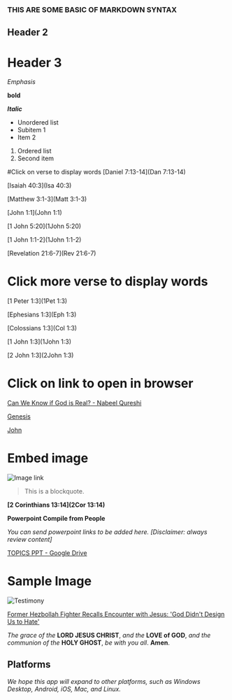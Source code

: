 ### THIS ARE SOME BASIC OF MARKDOWN SYNTAX
## Header 2
# Header 3

*Emphasis* 

**bold**

***Italic***

- Unordered list
- Subitem 1
- Item 2

1. Ordered list
2. Second item

#Click on verse to display words
[Daniel 7:13-14](Dan 7:13-14)

[Isaiah 40:3](Isa 40:3)

[Matthew 3:1-3](Matt 3:1-3)

[John 1:1](John 1:1)

[1 John 5:20](1John 5:20)

[1 John 1:1-2](1John 1:1-2)

[Revelation 21:6-7](Rev 21:6-7)

# Click more verse to display words

[1 Peter 1:3](1Pet 1:3)

[Ephesians 1:3](Eph 1:3)

[Colossians 1:3](Col 1:3)

[1 John 1:3](1John 1:3)

[2 John 1:3](2John 1:3)

# Click on link to open in browser

[Can We Know if God is Real? - Nabeel Qureshi](https://www.youtube.com/live/qq_I8ZcUgio?si=7iIhU10haKrwbTui)

[Genesis](https://en.wikipedia.org/wiki/Genesis_1:1)

[John](https://en.wikipedia.org/wiki/John_1:1)

# Embed image
![Image link](https://upload.wikimedia.org/wikipedia/commons/b/b3/Genesis_on_egg_cropped.jpg)

> This is a blockquote.

**[2 Corinthians 13:14](2Cor 13:14)**

**Powerpoint Compile from People**

*You can send powerpoint links to be added here. [Disclaimer: always review content]*

[TOPICS PPT - Google Drive](https://drive.google.com/drive/folders/1Yop0Nvk2l8Uhq-678SCI4lRi-NO7MAz6?fbclid=IwAR04OCbe41ROGKwAyGEJ0fAKheTr-QA1XymOAL_DoWA_YqRPtKeDlGh1Pyc)

# Sample Image

![Testimony](http://i3.ytimg.com/vi/upTofuSIcVM/hqdefault.jpg)

[Former Hezbollah Fighter Recalls Encounter with Jesus: 'God Didn't Design Us to Hate'](https://www.youtube.com/watch?v=upTofuSIcVM)



*The grace of the* **LORD JESUS CHRIST**, *and the* **LOVE of GOD**, *and the communion of the* **HOLY GHOST**, *be with you all*. **Amen**.

## Platforms
*We hope this app will expand to other platforms, such as Windows Desktop, Android, iOS, Mac, and Linux.*


